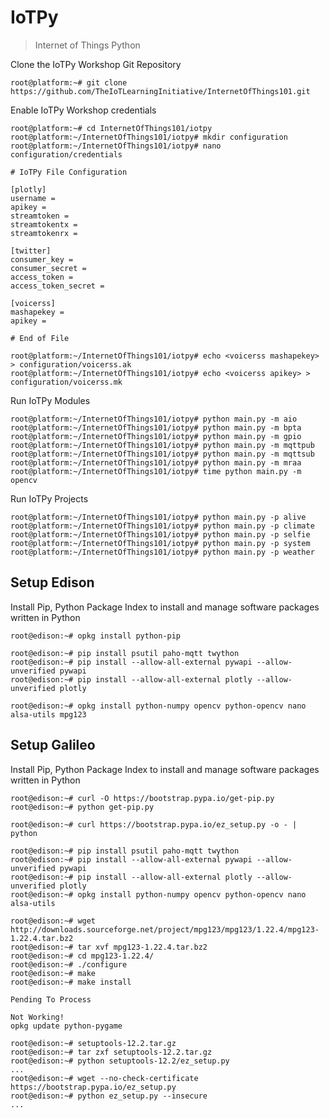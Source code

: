IoTPy
==

> Internet of Things Python

Clone the IoTPy Workshop Git Repository

    root@platform:~# git clone https://github.com/TheIoTLearningInitiative/InternetOfThings101.git
    
Enable IoTPy Workshop credentials

    root@platform:~# cd InternetOfThings101/iotpy
    root@platform:~/InternetOfThings101/iotpy# mkdir configuration
    root@platform:~/InternetOfThings101/iotpy# nano configuration/credentials
    
    # IoTPy File Configuration
    
    [plotly]
    username = 
    apikey = 
    streamtoken = 
    streamtokentx = 
    streamtokenrx = 
    
    [twitter]
    consumer_key = 
    consumer_secret = 
    access_token = 
    access_token_secret = 
    
    [voicerss]
    mashapekey = 
    apikey = 
    
    # End of File
    
    root@platform:~/InternetOfThings101/iotpy# echo <voicerss mashapekey> > configuration/voicerss.ak
    root@platform:~/InternetOfThings101/iotpy# echo <voicerss apikey> > configuration/voicerss.mk    


Run IoTPy Modules

    root@platform:~/InternetOfThings101/iotpy# python main.py -m aio
    root@platform:~/InternetOfThings101/iotpy# python main.py -m bpta
    root@platform:~/InternetOfThings101/iotpy# python main.py -m gpio    
    root@platform:~/InternetOfThings101/iotpy# python main.py -m mqttpub
    root@platform:~/InternetOfThings101/iotpy# python main.py -m mqttsub
    root@platform:~/InternetOfThings101/iotpy# python main.py -m mraa
    root@platform:~/InternetOfThings101/iotpy# time python main.py -m opencv    

Run IoTPy Projects

    root@platform:~/InternetOfThings101/iotpy# python main.py -p alive
    root@platform:~/InternetOfThings101/iotpy# python main.py -p climate
    root@platform:~/InternetOfThings101/iotpy# python main.py -p selfie
    root@platform:~/InternetOfThings101/iotpy# python main.py -p system
    root@platform:~/InternetOfThings101/iotpy# python main.py -p weather   

## Setup Edison

Install Pip, Python Package Index to install and manage software packages written in Python

    root@edison:~# opkg install python-pip
    
    root@edison:~# pip install psutil paho-mqtt twython
    root@edison:~# pip install --allow-all-external pywapi --allow-unverified pywapi
    root@edison:~# pip install --allow-all-external plotly --allow-unverified plotly
    
    root@edison:~# opkg install python-numpy opencv python-opencv nano alsa-utils mpg123

## Setup Galileo

Install Pip, Python Package Index to install and manage software packages written in Python

    root@edison:~# curl -O https://bootstrap.pypa.io/get-pip.py
    root@edison:~# python get-pip.py
    
    root@edison:~# curl https://bootstrap.pypa.io/ez_setup.py -o - | python
    
    root@edison:~# pip install psutil paho-mqtt twython
    root@edison:~# pip install --allow-all-external pywapi --allow-unverified pywapi
    root@edison:~# pip install --allow-all-external plotly --allow-unverified plotly
    root@edison:~# opkg install python-numpy opencv python-opencv nano alsa-utils

    root@edison:~# wget http://downloads.sourceforge.net/project/mpg123/mpg123/1.22.4/mpg123-1.22.4.tar.bz2
    root@edison:~# tar xvf mpg123-1.22.4.tar.bz2
    root@edison:~# cd mpg123-1.22.4/
    root@edison:~# ./configure
    root@edison:~# make
    root@edison:~# make install

    Pending To Process

    Not Working!
    opkg update python-pygame

    root@edison:~# setuptools-12.2.tar.gz
    root@edison:~# tar zxf setuptools-12.2.tar.gz
    root@edison:~# python setuptools-12.2/ez_setup.py
    ...
    root@edison:~# wget --no-check-certificate https://bootstrap.pypa.io/ez_setup.py
    root@edison:~# python ez_setup.py --insecure
    ...

